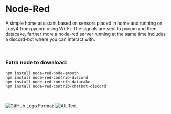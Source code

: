 # Node-Red

A simple home assistant based on sensors placed in home and running on Lopy4 from pycom using Wi-Fi.
The signals are sent to pycom and then datacake, farther more a node-red server running at the same time includes a discord-bot
where you can interact with.

<br>

### Extra node to download:

```posh
npm install node-red-node-smooth
npm install node-red-contrib-discord
npm install node-red-contrib-datacake
npm install node-red-contrib-chatbot-discord
```

<br>


![GitHub Logo](/images/node-red.png)
Format: ![Alt Text](url)